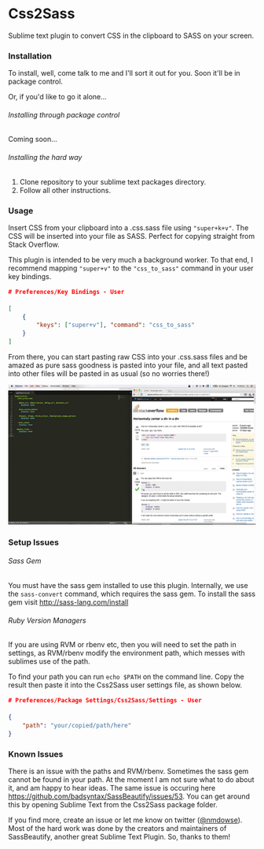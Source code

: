 Css2Sass
========

Sublime text plugin to convert CSS in the clipboard to SASS on your screen.

### Installation

To install, well, come talk to me and I'll sort it out for you. Soon it'll be in package control.

Or, if you'd like to go it alone...

###### Installing through package control

Coming soon...

###### Installing the hard way

1. Clone repository to your sublime text packages directory.
2. Follow all other instructions.

### Usage

Insert CSS from your clipboard into a .css.sass file using `"super+k+v"`. The CSS will be inserted into your file as SASS. Perfect for copying straight from Stack Overflow.

This plugin is intended to be very much a background worker. To that end, I recommend mapping `"super+v"` to the `"css_to_sass"` command in your user key bindings. 

```json
# Preferences/Key Bindings - User

[
    {
        "keys": ["super+v"], "command": "css_to_sass"
    }
]
```

From there, you can start pasting raw CSS into your .css.sass files and be amazed as pure sass goodness is pasted into your file, and all text pasted into other files will be pasted in as usual (so no worries there!)


![demo](images/Css2Sass.gif)

### Setup Issues

###### Sass Gem

You must have the sass gem installed to use this plugin. Internally, we use the `sass-convert` command, which requires the sass gem. To install the sass gem visit http://sass-lang.com/install

###### Ruby Version Managers

If you are using RVM or rbenv etc, then you will need to set the path in settings, as RVM/rbenv modify the environment path, which messes with sublimes use of the path.

To find your path you can run `echo $PATH` on the command line. Copy the result then paste it into the Css2Sass user settings file, as shown below.

```json
# Preferences/Package Settings/Css2Sass/Settings - User

{
    "path": "your/copied/path/here"
}
```

### Known Issues

There is an issue with the paths and RVM/rbenv. Sometimes the sass gem cannot be found in your path. At the moment I am not sure what to do about it, and am happy to hear ideas. The same issue is occuring here https://github.com/badsyntax/SassBeautify/issues/53. You can get around this by opening Sublime Text from the Css2Sass package folder.

If you find more, create an issue or let me know on twitter ([@nmdowse](http://www.twitter.com/nmdowse "Nick Dowse twitter")). Most of the hard work was done by the creators and maintainers of SassBeautify, another great Sublime Text Plugin. So, thanks to them!
